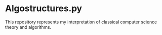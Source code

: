 # Algostructures.py

This repository represents my interpretation of classical computer science theory and algorithms.
